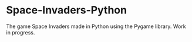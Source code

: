 # Space-Invaders-Python
The game Space Invaders made in Python using the Pygame library. Work in progress.
